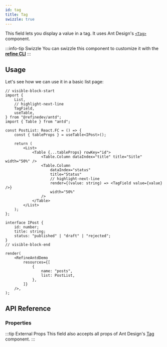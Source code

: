 ```yaml
---
id: tag
title: Tag
swizzle: true
---
```


This field lets you display a value in a tag. It uses Ant Design's [`<Tag>`](https://ant.design/components/tag/) component.

:::info-tip Swizzle
You can swizzle this component to customize it with the [**refine CLI**](/docs/packages/documentation/cli)
:::

## Usage

Let's see how we can use it in a basic list page:

```tsx live
// visible-block-start
import {
    List,
    // highlight-next-line
    TagField,
    useTable,
} from "@refinedev/antd";
import { Table } from "antd";

const PostList: React.FC = () => {
    const { tableProps } = useTable<IPost>();

    return (
        <List>
            <Table {...tableProps} rowKey="id">
                <Table.Column dataIndex="title" title="Sitle" width="50%" />
                <Table.Column
                    dataIndex="status"
                    title="Status"
                    // highlight-next-line
                    render={(value: string) => <TagField value={value} />}
                    width="50%"
                />
            </Table>
        </List>
    );
};

interface IPost {
    id: number;
    title: string;
    status: "published" | "draft" | "rejected";
}
// visible-block-end

render(
    <RefineAntdDemo
        resources={[
            {
                name: "posts",
                list: PostList,
            },
        ]}
    />,
);
```

## API Reference

### Properties

<PropsTable module="@refinedev/antd/TagField" value-description="Tag content" />

:::tip External Props
This field also accepts all props of Ant Design's [Tag](https://ant.design/components/tag/#API) component.
:::
